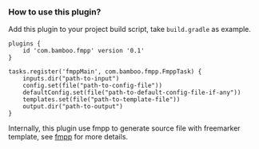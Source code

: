 ### How to use this plugin?
Add this plugin to your project build script, take `build.gradle` as example.
```
plugins {
    id 'com.bamboo.fmpp' version '0.1'
}

tasks.register('fmppMain', com.bamboo.fmpp.FmppTask) {
    inputs.dir("path-to-input")
    config.set(file("path-to-config-file"))
    defaultConfig.set(file("path-to-default-config-file-if-any"))
    templates.set(file("path-to-template-file"))
    output.dir("path-to-output")
}
```
Internally, this plugin use fmpp to generate source file with freemarker template, see [fmpp](https://fmpp.sourceforge.net/) for more details.
